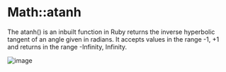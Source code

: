 # Math::atanh

The atanh() is an inbuilt function in Ruby returns the inverse hyperbolic tangent of an angle given in radians. It accepts values in the range -1, +1 and returns in the range -Infinity, Infinity.


![image](https://user-images.githubusercontent.com/70141250/126711454-9879c4ae-1b31-4613-a4de-fe65c69e7cf7.png)

